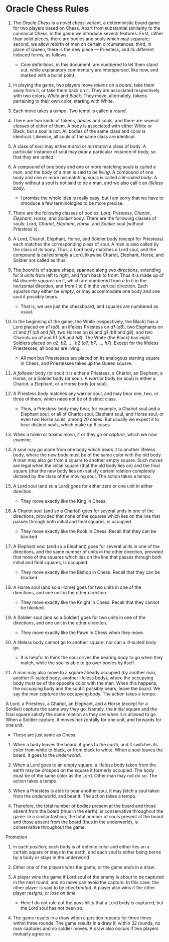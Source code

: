 # Oracle Chess Rules

1. The _Oracle Chess_ is a novel chess-variant, a deterministic board game for two players based on Chess.
Apart from substantial similarity to the canonical Chess, in the game we introduce several features:
First, rather than solid pieces, there are bodies and souls which may separate;
second, we allow rebirth of men on certain circumstances;
third, in place of Queen, there is the new piece &mdash; Priestess, and its different induced forms, as follows.

	- Core definitions, in this document, are numbered to let them stand out, while explanatory commentary are interspersed, like now, and marked with a bullet point.

1. In playing the game, two players move _tokens_ on a _board_, take them away from it, or take them back on it.
They are associated respectively with two colors, _White_ and _Black_.
They move, alternately, tokens pertaining to their own color, starting with White.

1. Each move takes a _tempo_.
Two tempi is called a _round_.

1. There are two kinds of tokens, _bodies_ and _souls_, and there are several _classes_ of either of them.
A body is associated with either White or Black, but a soul is not.
All bodies of the same class and color is identical.
Likewise, all souls of the same class are identical.

1. A class of soul may either _match_ or _mismatch_ a class of body.
A particular instance of soul may _bear_ a particular instance of body, so that they are _united_.

1. A compound of one body and one or more matching souls is called a _man_, and the body of a man is said to be _living_.
A compound of one body and one or more mismatching souls is called a _ill-suited body_.
A body without a soul is not said to be a man, and we also call it an _lifeless body_.

	- I promise the whole idea is really easy, but I am sorry that we have to introduce a few terminologies to be more precise.

1. There are the following classes of bodies: _Lord_, _Priestess_, _Chariot_, _Elephant_, _Horse_, and _Soldier_ body.
There are the following classes of souls: _Lord_, _Chariot_, _Elephant_, _Horse_, and _Soldier_ soul (without Priestess's).

1. A Lord, Chariot, Elephant, Horse, and Soldier body (except for Priestess) each matches the corresponding class of soul.
A man is also called by the class of its body.
Thus, a Lord body matches a Lord soul, and the compound is called simply a Lord, likewise Chariot, Elephant, Horse, and Soldier are called as thus.

1. The _board_ is of square shape, spanned along two _directions_, extending for 8 _units_ from left to right, and from back to front.
Thus it is made up of 64 discrete _squares_ on it, which are numbered from _a_ to _h_ in the horizontal direction, and from _1_ to _8_ in the vertical direction.
Each _squares_ may either be _empty_, or may accommodate one body and one soul it possibly bears.

	- That is, we use just the chessboard, and squares are numbered as usual.

1. In the beginning of the game, the White (respectively, the Black) has a Lord placed on _e1_ (_e8_), an lifeless Priestess on _d1_ (_d8_), two Elephants on _c1_ and _f1_ (_c8_ and _f8_), two Horses on _b1_ and _g1_ (_b8_ and _g8_), and two Chariots on _a1_ and _h1_ (_a8_ and _h8_).
The White (the Black) has eight Soldiers placed on _a2_, _b2_, ..., _h2_ (_a7_, _b7_, ..., _h7_).
Except for the lifeless Priestesses, all bodies are living.

	- All men but Priestesses are placed on its analogous starting square in Chess, and Priestesses takes up the Queen square.

1. A _follower_ body (or soul) it is either a Priestess, a Chariot, an Elephant, a Horse, or a Soldier body (or soul).
A _warrior_ body (or soul) is either a Chariot, a Elephant, or a Horse body (or soul).

1. A Priestess body matches any warrior soul, and may bear one, two, or three of them, which need not be of distinct class.

	- Thus, a Priestess-body may bear, for example, a Chariot soul and a Elephant soul, or all of Chariot soul, Elephant soul, and Horse soul, or even two Horse souls, among 20 cases.
  But usually we expect it to bear distinct souls, which make up 8 cases.

1. When a token or tokens _move_, it or they _go_ or _capture_, which we now examine.

1. A soul may _go_ alone from one body which bears it to another lifeless body, where the new body must be of the same color with the old body.
A man may also _go_ from a square to another empty square.
Such moves are legal when the initial square (that the old body lies on) and the final square (that the new body lies on) satisfy certain relation completely dictated by the class of the moving soul.
The action takes a tempo.

1. A Lord soul (and so a Lord) goes for either zero or one unit in either direction.

	- They move exactly like the King in Chess.

1. A Chariot soul (and so a Chariot) goes for several units in one of the directions, provided that none of the squares which lies on the line that passes through both initial and final squares, is occupied.

	- They move exactly like the Rook in Chess.
  Recall that they can be blocked.

1. A Elephant soul (and so a Elephant) goes for several units in one of the directions, and the same number of units in the other direction, provided that none of the squares which lies on the line that passes through both initial and final squares, is occupied.

	- They move exactly like the Bishop in Chess.
  Recall that they can be blocked.

1. A Horse soul (and so a Horse) goes for two units in one of the directions, and one unit in the other direction.

	- They move exactly like the Knight in Chess.
  Recall that they cannot be blocked.

1. A Soldier soul (and so a Soldier) goes for two units in one of the directions, and one unit in the other direction.

	- They move exactly like the Pawn in Chess when they move.

1. A lifeless body cannot go to another square, nor can a ill-suited body go.

	- It is helpful to think the soul drives the bearing body to go when they match, while the soul is able to go over bodies by itself.

1. A man may also move to a square already occupied (by another man, another ill-suited body, another lifeless body), where the occupying body must be of the opposite color with the man.
When this happens, the occupying body and the soul it possibly bears, leave the board.
We say the man _captures_ the occupying body.
The action takes a tempo.

A Lord, a Priestess, a Chariot, an Elephant, and a Horse (except for a Soldier) capture the same way they go.
Namely, the initial square and the final square satisfy the same relation as they are when it is allowed to go.
When a Soldier capture, it moves horizontally for one unit, and forwards for one unit.

   - These are just same as Chess.

1. When a body leaves the board, it goes to the _earth_, and it switches its color from white to black, or from black to white.
When a soul leaves the board, it goes to the _underworld_.

1. When a Lord goes to an empty square, a lifeless body taken from the earth may be _dropped_ on the square it formerly occupied.
The body must be of the same color as the Lord.
Other man may not do so.
The action takes a tempo.

1. When a Priestess is able to bear another soul, it may _fetch_ a soul taken from the underworld, and bear it.
The action takes a tempo.

1. Therefore, the total number of bodies present at the board and those absent from the board (thus in the earth), is conservative throughout the game.
In a similar fashion, the total number of souls present at the board and those absent from the board (thus in the underworld), is conservative throughout the game.

Promotion

1. In each _position_, each body is of definite color and either lies on a certain square or stays in the earth, and each soul is either being borne by a body or stays in the underworld.

1. Either one of the players wins the game, or the game ends in a draw.

1. A player wins the game if Lord soul of the enemy is about to be captured in the next round, and no move can avoid the capture.
In this case, the other player is said to be _checkmated_.
A player also wins if the other player _resigns_, or _lose on time_.

   - Here I do not rule out the possibility that a Lord body is captured, but the Lord soul has not been so.

1. The game results in a draw when a position repeats for three times within three rounds.
The game results in a draw if, within 32 rounds, no man captures and no soldier moves.
A draw also occurs if two players mutually agree so.
